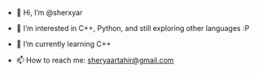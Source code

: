 - 👋 Hi, I’m @sherxyar
- 👀 I’m interested in C++, Python, and still exploring other languages :P
- 🌱 I’m currently learning C++

- 📫 How to reach me: sheryaartahir@gmail.com

<!---
sherxyar/sherxyar is a ✨ special ✨ repository because its `README.md` (this file) appears on your GitHub profile.
You can click the Preview link to take a look at your changes.
--->
